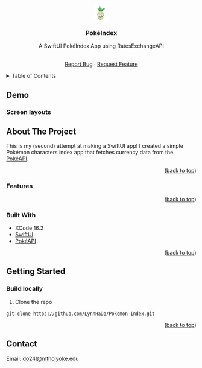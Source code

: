 <div id="top"></div>

<!-- PROJECT LOGO -->
<br />
<div align="center">

<img align="center" src="Public/logo.png" width="40px"/>

<h3 align="center">PokéIndex</h3>

<p align="center">A SwiftUI PokéIndex App using RatesExchangeAPI</p>

  <p align="center">
    <br />
    <a href="https://github.com/LynnHaDo/Pokemon-Index/issues">Report Bug</a>
    ·
    <a href="https://github.com/LynnHaDo/Pokemon-Index/issues">Request Feature</a>
  </p>
</div>

<!-- TABLE OF CONTENTS -->
<details>
  <summary>Table of Contents</summary>
  <ol>
    <li>
      <a href="#demo">Demo</a>
    </li>
    <li>
      <a href="#about-the-project">About The Project</a>
      <ul>
        <li><a href="#features">Features</a></li>
        <li><a href="#built-with">Built With</a></li>
      </ul>
    </li>
    <li>
      <a href="#getting-started">Getting Started</a>
      <ul>
        <li><a href="#build-locally">Build Locally</a></li>
      </ul>
    </li>
    <li><a href="#contact">Contact</a></li>
  </ol>
</details>

<!-- UPDATES -->
## Demo

<div align="center">
</div>

### Screen layouts

<!-- ABOUT THE PROJECT -->
## About The Project

This is my (second) attempt at making a SwiftUI app! I created a simple Pokémon characters index app that fetches currency data from the [PokéAPI](https://pokeapi.co/docs/v2).

<p align="right">(<a href="#top">back to top</a>)</p>

### Features

<p align="right">(<a href="#top">back to top</a>)</p>

### Built With

- XCode 16.2
- [SwiftUI](https://developer.apple.com/xcode/swiftui/)
- [PokéAPI](https://pokeapi.co/docs/v2)

<p align="right">(<a href="#top">back to top</a>)</p>

<!-- GETTING STARTED -->

## Getting Started

### Build locally

1. Clone the repo

```
git clone https://github.com/LynnHaDo/Pokemon-Index.git
```

<p align="right">(<a href="#top">back to top</a>)</p>

<!-- Contact -->

## Contact

Email: <a href="mailto:do24l@mtholyoke.edu">do24l@mtholyoke.edu</a>
